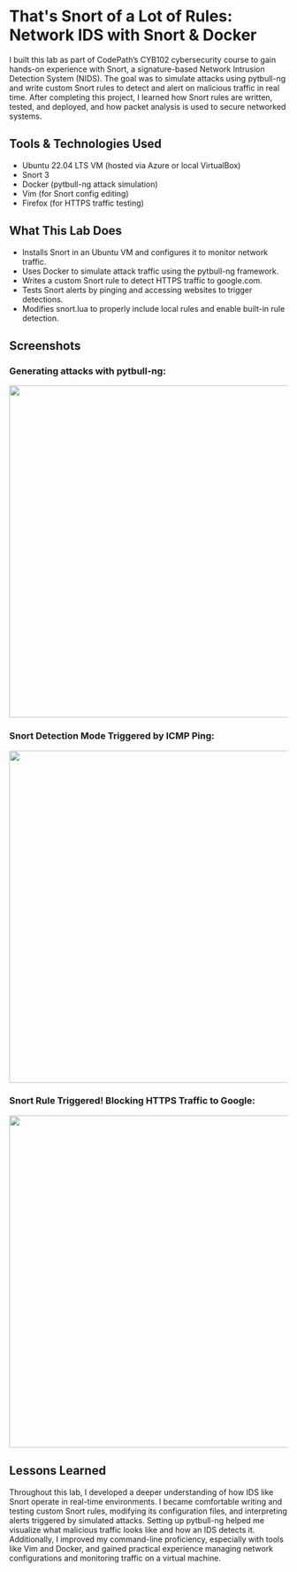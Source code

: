 # That's Snort of a Lot of Rules: Network IDS with Snort & Docker
I built this lab as part of CodePath’s CYB102 cybersecurity course to gain hands-on experience with Snort, a signature-based Network Intrusion Detection System (NIDS). The goal was to simulate attacks using pytbull-ng and write custom Snort rules to detect and alert on malicious traffic in real time. After completing this project, I learned how Snort rules are written, tested, and deployed, and how packet analysis is used to secure networked systems.

## Tools & Technologies Used
- Ubuntu 22.04 LTS VM (hosted via Azure or local VirtualBox)
- Snort 3
- Docker (pytbull-ng attack simulation)
- Vim (for Snort config editing)
- Firefox (for HTTPS traffic testing)

## What This Lab Does
- Installs Snort in an Ubuntu VM and configures it to monitor network traffic.
- Uses Docker to simulate attack traffic using the pytbull-ng framework.
- Writes a custom Snort rule to detect HTTPS traffic to google.com.
- Tests Snort alerts by pinging and accessing websites to trigger detections.
- Modifies snort.lua to properly include local rules and enable built-in rule detection.

## Screenshots
### Generating attacks with pytbull-ng:
<img src="https://github.com/user-attachments/assets/63ea800b-7715-49a8-9f84-1729ab283244" width="600"/>


###  Snort Detection Mode Triggered by ICMP Ping:
<img src="https://github.com/user-attachments/assets/0e98b4fc-4ecf-45b9-9d16-eea6089fc92c" width="600"/>

### Snort Rule Triggered! Blocking HTTPS Traffic to Google:
<img src="https://github.com/user-attachments/assets/8b4c56bc-5f44-421c-b3f4-298622008f84" width="600"/>


## Lessons Learned
Throughout this lab, I developed a deeper understanding of how IDS like Snort operate in real-time environments. I became comfortable writing and testing custom Snort rules, modifying its configuration files, and interpreting alerts triggered by simulated attacks. Setting up pytbull-ng helped me visualize what malicious traffic looks like and how an IDS detects it. Additionally, I improved my command-line proficiency, especially with tools like Vim and Docker, and gained practical experience managing network configurations and monitoring traffic on a virtual machine.
